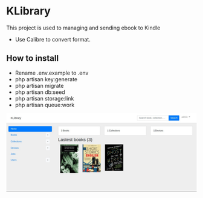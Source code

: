 # KLibrary
This project is used to managing and sending ebook to Kindle
* Use Calibre to convert format.

## How to install
* Rename .env.example to .env
* php artisan key:generate
* php artisan migrate
* php artisan db:seed
* php artisan storage:link
* php artisan queue:work

![OV](https://github.com/nguyentu43/klibrary/raw/master/screenshot.png)
